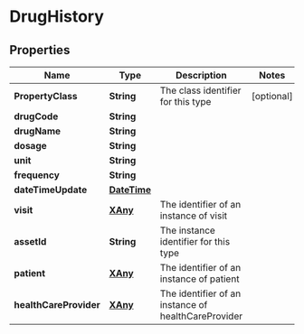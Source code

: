 
# DrugHistory

## Properties
Name | Type | Description | Notes
------------ | ------------- | ------------- | -------------
**PropertyClass** | **String** | The class identifier for this type |  [optional]
**drugCode** | **String** |  | 
**drugName** | **String** |  | 
**dosage** | **String** |  | 
**unit** | **String** |  | 
**frequency** | **String** |  | 
**dateTimeUpdate** | [**DateTime**](DateTime.md) |  | 
**visit** | [**XAny**](XAny.md) | The identifier of an instance of visit | 
**assetId** | **String** | The instance identifier for this type | 
**patient** | [**XAny**](XAny.md) | The identifier of an instance of patient | 
**healthCareProvider** | [**XAny**](XAny.md) | The identifier of an instance of healthCareProvider | 



